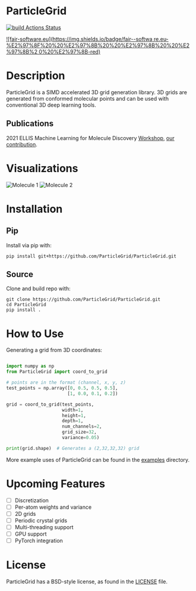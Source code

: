 # ParticleGrid

[![build Actions Status](https://github.com/ParticleGrid/ParticleGrid/workflows/build/badge.svg)](https://github.com/ParticleGrid/ParticleGrid/actions)

[![fair-software.eu](https://img.shields.io/badge/fair--softwa
re.eu-%E2%97%8F%20%20%E2%97%8B%20%20%E2%97%8B%20%20%E2%97%8B%2
0%20%E2%97%8B-red)](https://fair-software.eu)

# Description

ParticleGrid is a SIMD accelerated 3D grid generation library. 3D grids are generated from conformed molecular points and can be used with conventional 3D deep learning tools. 
 
## Publications

2021 ELLIS Machine Learning for Molecule Discovery [Workshop](https://moleculediscovery.github.io/workshop2021/),
[our contribution](https://cloud.ml.jku.at/s/weLHWmPNpnMHbjA).

# Visualizations

![Molecule 1](/docs/images/real_mol_3.png)
![Molecule 2](/docs/images/real_mol_4.png)

# Installation 

## Pip

Install via pip with:

```
pip install git+https://github.com/ParticleGrid/ParticleGrid.git
```

## Source 

Clone and build repo with: 
```
git clone https://github.com/ParticleGrid/ParticleGrid.git
cd ParticleGrid
pip install .
```

# How to Use

Generating a grid from 3D coordinates: 

```python

import numpy as np
from ParticleGrid import coord_to_grid

# points are in the format (channel, x, y, z)
test_points = np.array([0, 0.5, 0.5, 0.5],
                       [1, 0.0, 0.1, 0.2])

grid = coord_to_grid(test_points,
                     width=1,
                     height=1,
                     depth=1,
                     num_channels=2,
                     grid_size=32,
                     variance=0.05)

print(grid.shape)  # Generates a (2,32,32,32) grid
```
More example uses of ParticleGrid can be found in the [examples](examples) directory.

# Upcoming Features

- [ ] Discretization 
- [ ] Per-atom weights and variance
- [ ] 2D grids
- [ ] Periodic crystal grids
- [ ] Multi-threading support 
- [ ] GPU support 
- [ ] PyTorch integration 

# License

ParticleGrid has a BSD-style license, as found in the [LICENSE](LICENSE) file.
 
